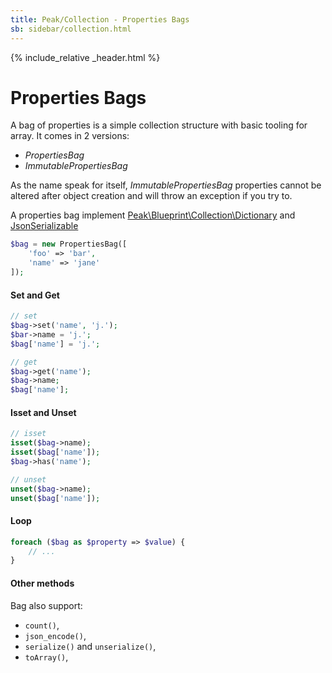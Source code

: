 ```yaml
---
title: Peak/Collection - Properties Bags
sb: sidebar/collection.html
---
```


{% include_relative _header.html %}

# Properties Bags

A bag of properties is a simple collection structure with basic tooling for array. It comes in 2 versions: 
- *PropertiesBag*
- *ImmutablePropertiesBag*

As the name speak for itself, *ImmutablePropertiesBag* properties cannot be altered after object creation and will throw an exception if you try to.

A properties bag implement [Peak\Blueprint\Collection\Dictionary](https://github.com/peakphp/framework/blob/master/src/Blueprint/Collection/Dictionary.php) and [JsonSerializable](https://php.net/manual/en/class.jsonserializable.php)

```php
$bag = new PropertiesBag([
    'foo' => 'bar',
    'name' => 'jane'
]);
```

#### Set and Get
```php
// set
$bag->set('name', 'j.');
$bar->name = 'j.';
$bag['name'] = 'j.';

// get
$bag->get('name');
$bag->name;
$bag['name'];
```

#### Isset and Unset
```php
// isset
isset($bag->name);
isset($bag['name']);
$bag->has('name');

// unset
unset($bag->name);
unset($bag['name']);
```

#### Loop
```php
foreach ($bag as $property => $value) {
    // ...
}
```

#### Other methods

Bag also support:
 - ``count()``, 
 - ``json_encode()``, 
 - ``serialize()`` and ``unserialize()``, 
 - ``toArray()``, 

